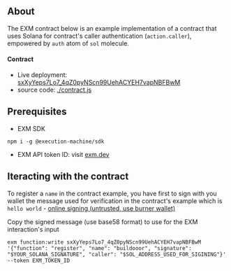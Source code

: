 ## About
The EXM contract below is an example implementation of a contract that uses Solana for contract's caller authentication (`action.caller`), empowered by `auth` atom of `sol` molecule.

#### Contract
- Live deployment: [sxXyYeps7Lo7_4qZ0pyNScn99UehACYEH7vapNBFBwM](https://api.exm.dev/read/sxXyYeps7Lo7_4qZ0pyNScn99UehACYEH7vapNBFBwM)
- source code: [./contract.js](./contract.js)

## Prerequisites

- EXM SDK
```console
npm i -g @execution-machine/sdk
```

- EXM API token ID: visit [exm.dev](https://exm.dev)

## Iteracting with the contract
To register a `name` in the contract example, you have first to sign with you wallet the message used for verification in the contract's example which is `hello world` - [online signing (untrusted, use burner wallet)](https://amacar.github.io/solana-tools/#sign-message)

Copy the signed message (use base58 format) to use for the EXM interaction's input

```console
exm function:write sxXyYeps7Lo7_4qZ0pyNScn99UehACYEH7vapNBFBwM '{"function": "register", "name": "buildooor", "signature": "$YOUR_SOLANA_SIGNATURE", "caller": "$SOL_ADDRESS_USED_FOR_SIGINING"}' --token EXM_TOKEN_ID
```